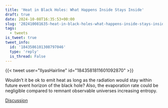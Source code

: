 ```yaml
---
title: 'Heat in Black Holes: What Happens Inside Stays Inside'
draft: true
date: 2024-10-08T16:35:53+00:00
slug: '202410081635-heat-in-black-holes-what-happens-inside-stays-inside'
tags:
  - tweets
is_tweet: true
tweet_info:
  id: '1843586101308797046'
  type: 'reply'
  is_thread: False
---
```




{{< tweet user="IlyasHairline" id="1843581811601092870" >}}

Wouldn’t it be ok to emit heat as long as the radiation would stay within future event horizon of the black hole? Also, the evaporation rate could be negligible compared to remnant observable universes increasing entropy.

[Discussion](https://x.com/sytelus/status/1843586101308797046)
